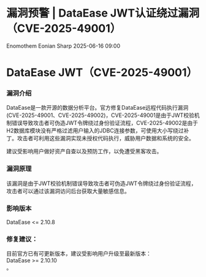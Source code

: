 #  漏洞预警 | DataEase JWT认证绕过漏洞（CVE-2025-49001）  
Enomothem  Eonian Sharp   2025-06-16 09:00  
  
# DataEase JWT（CVE-2025-49001）  
### 漏洞介绍  
  
DataEase是一款开源的数据分析平台。官方修复DataEase远程代码执行漏洞(CVE-2025-49001、CVE-2025-49002)，CVE-2025-49001是由于JWT校验机制错误导致攻击者可伪造JWT令牌绕过身份验证流程，CVE-2025-49002是由于H2数据库模块没有严格过滤用户输入的JDBC连接参数，可使用大小写绕过补丁。攻击者可利用这些漏洞实现未授权代码执行，威胁用户数据和系统的安全。  
  
  
建议受影响用户做好资产自查以及预防工作，以免遭受黑客攻击。  
### 漏洞原理  
  
该漏洞是由于JWT校验机制错误导致攻击者可伪造JWT令牌绕过身份验证流程，攻击者可以通过该漏洞访问后台获取大量敏感信息。  
### 影响版本  
  
  
DataEase <= 2.10.8  
  
### 修复建议：  
  
目前官方已有可更新版本，建议受影响用户升级至最新版本：  
DataEase >= 2.10.10  
。  
  
  
